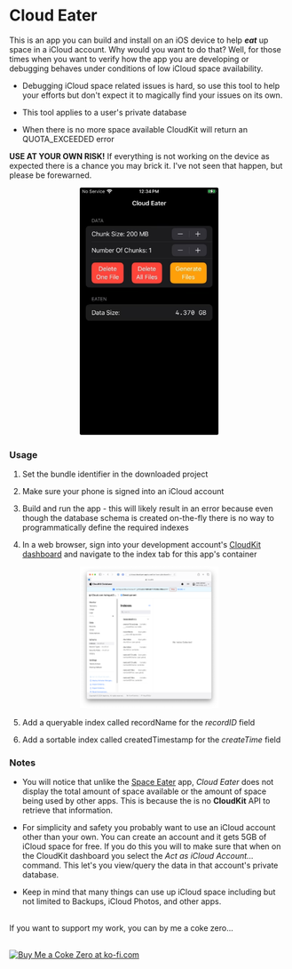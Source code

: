 # Cloud Eater

This is an app you can build and install on an iOS device to help _**eat**_ up space in a iCloud account. Why would you want to do that? Well, for those times when you want to verify how the app you are developing or debugging behaves under conditions of low iCloud space availability. 

* Debugging iCloud space related issues is hard, so use this tool to help your efforts but don't expect it to magically find your issues on its own.

* This tool applies to a user's private database

* When there is no more space available CloudKit will return an QUOTA_EXCEEDED error

**USE AT YOUR OWN RISK!**
If everything is not working on the device as expected there is a chance you may brick it. I've not seen that happen, but please be forewarned. 
<br>

<p align=center>
<img src='/Images/Screenshot1.png' width='250' border='0' alt='A screenshot of the primary screen of the app' />
</p>

### Usage

1. Set the bundle identifier in the downloaded project

2. Make sure your phone is signed into an iCloud account

3. Build and run the app - this will likely result in an error because even though the database schema is created on-the-fly there is no way to programmatically define the required indexes

4. In a web browser, sign into your development account's <a href='https://developer.apple.com/icloud/cloudkit'>CloudKit dashboard</a> and navigate to the index tab for this app's container
<p align=center>
<img src='/Images/Screenshot2.png' width='250' border='0' alt='A screenshot of the CloudKit dashboard' />
</p>

5. Add a queryable index called recordName for the _recordID_ field

6. Add a sortable index called createdTimestamp for the _createTime_ field


### Notes

* You will notice that unlike the <a href='https://github.com/hotngui/SpaceEater'>Space Eater</a> app, _Cloud Eater_ does not display the total amount of space available or the amount of space being used by other apps. This is because the is no **CloudKit** API to retrieve that information.

* For simplicity and safety you probably want to use an iCloud account other than your own. You can create an account and it gets 5GB of iCloud space for free. If you do this you will to make sure that when on the CloudKit dashboard you select the _Act as iCloud Account..._ command. This let's you view/query the data in that account's private database.

* Keep in mind that many things can use up iCloud space including but not limited to Backups, iCloud Photos, and other apps.

<br>
If you want to support my work, you can by me a coke zero... <br><br>

<a href='https://ko-fi.com/F1F4UHD6J' target='_blank'><img height='36' style='border:0px;height:36px;' src='https://storage.ko-fi.com/cdn/kofi1.png?v=3' border='0' alt='Buy Me a Coke Zero	 at ko-fi.com' /></a>

